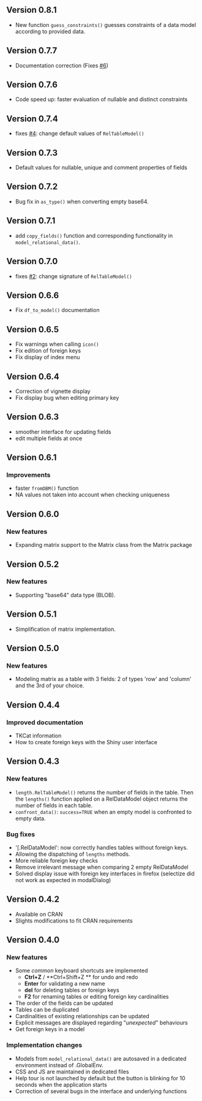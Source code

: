 <!----------------------------------------------------------------------------->
<!----------------------------------------------------------------------------->
## Version 0.8.1

- New function `guess_constraints()` guesses constraints of a data model
according to provided data.

<!----------------------------------------------------------------------------->
<!----------------------------------------------------------------------------->
## Version 0.7.7

- Documentation correction
(Fixes [#6](https://github.com/patzaw/ReDaMoR/issues/6))

<!----------------------------------------------------------------------------->
<!----------------------------------------------------------------------------->
## Version 0.7.6

- Code speed up: faster evaluation of nullable and distinct constraints

<!----------------------------------------------------------------------------->
<!----------------------------------------------------------------------------->
## Version 0.7.4

- fixes [#4](https://github.com/patzaw/ReDaMoR/issues/4):
change default values of `RelTableModel()`

<!----------------------------------------------------------------------------->
<!----------------------------------------------------------------------------->
## Version 0.7.3

- Default values for nullable, unique and comment properties of fields

<!----------------------------------------------------------------------------->
<!----------------------------------------------------------------------------->
## Version 0.7.2

- Bug fix in `as_type()` when converting empty base64.

<!----------------------------------------------------------------------------->
<!----------------------------------------------------------------------------->
## Version 0.7.1

- add `copy_fields()` function and corresponding functionality
in `model_relational_data()`.

<!----------------------------------------------------------------------------->
<!----------------------------------------------------------------------------->
## Version 0.7.0

- fixes [#2](https://github.com/patzaw/ReDaMoR/issues/2):
change signature of `RelTableModel()`

<!----------------------------------------------------------------------------->
<!----------------------------------------------------------------------------->
## Version 0.6.6

- Fix `df_to_model()` documentation

<!----------------------------------------------------------------------------->
<!----------------------------------------------------------------------------->
## Version 0.6.5

- Fix warnings when calling `icon()`
- Fix edition of foreign keys
- Fix display of index menu

<!----------------------------------------------------------------------------->
<!----------------------------------------------------------------------------->
## Version 0.6.4

- Correction of vignette display
- Fix display bug when editing primary key

<!----------------------------------------------------------------------------->
<!----------------------------------------------------------------------------->
## Version 0.6.3

- smoother interface for updating fields
- edit multiple fields at once

<!----------------------------------------------------------------------------->
<!----------------------------------------------------------------------------->
## Version 0.6.1

### Improvements

- faster `fromDBM()` function
- NA values not taken into account when checking uniqueness

<!----------------------------------------------------------------------------->
<!----------------------------------------------------------------------------->
## Version 0.6.0

### New features

- Expanding matrix support to the Matrix class from the Matrix package

<!----------------------------------------------------------------------------->
<!----------------------------------------------------------------------------->
## Version 0.5.2

### New features

- Supporting "base64" data type (BLOB).

<!----------------------------------------------------------------------------->
<!----------------------------------------------------------------------------->
## Version 0.5.1

- Simplification of matrix implementation.

<!----------------------------------------------------------------------------->
<!----------------------------------------------------------------------------->
## Version 0.5.0

### New features

- Modeling matrix as a table with 3 fields: 2 of types 'row' and 'column' and
the 3rd of your choice.

<!----------------------------------------------------------------------------->
<!----------------------------------------------------------------------------->
## Version 0.4.4

### Improved documentation

- TKCat information
- How to create foreign keys with the Shiny user interface

<!----------------------------------------------------------------------------->
<!----------------------------------------------------------------------------->
## Version 0.4.3

### New features

- `length.RelTableModel()` returns the number of fields in the table.
Then the `lengths()` function applied on a RelDataModel object returns
the number of fields in each table.
- `confront_data()`: `success=TRUE` when an empty model is confronted
to empty data.

### Bug fixes

- '[.RelDataModel': now correctly handles tables without foreign keys.
- Allowing the dispatching of `lengths` methods.
- More reliable foreign key checks
- Remove irrelevant message when comparing 2 empty RelDataModel
- Solved display issue with foreign key interfaces in firefox
(selectize did not work as expected in modalDialog)

<!----------------------------------------------------------------------------->
<!----------------------------------------------------------------------------->
## Version 0.4.2

- Available on CRAN
- Slights modifications to fit CRAN requirements

<!----------------------------------------------------------------------------->
<!----------------------------------------------------------------------------->
## Version 0.4.0

### New features

- Some *common* keyboard shortcuts are implemented
   - **Ctrl+Z** / **Ctrl+Shift+Z ** for undo and redo
   - **Enter** for validating a new name
   - **del** for deleting tables or foreign keys
   - **F2** for renaming tables or editing foreign key cardinalities
- The order of the fields can be updated
- Tables can be duplicated
- Cardinalities of existing relationships can be updated
- Explicit messages are displayed regarding "*unexpected*" behaviours
- Get foreign keys in a model

### Implementation changes

- Models from `model_relational_data()` are autosaved in a dedicated
environment instead of .GlobalEnv.
- CSS and JS are maintained in dedicated files
- Help tour is not launched by default but the button is blinking for
10 seconds when the application starts
- Correction of several bugs in the interface and underlying functions

